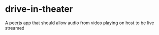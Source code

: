 # drive-in-theater
A peerjs app that should allow audio from video playing on host to be live streamed
